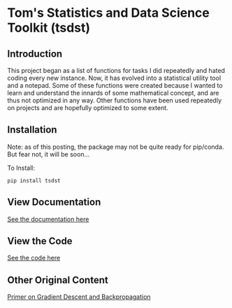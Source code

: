 # Tom's Statistics and Data Science Toolkit (tsdst)

## Introduction

This project began as a list of functions for tasks I did repeatedly and hated coding every new instance. Now, it has evolved into a statistical utility tool and a notepad. Some of these functions were created because I wanted to learn and understand the innards of some mathematical concept, and are thus not optimized in any way. Other functions have been used repeatedly on projects and are hopefully optimized to some extent.

## Installation

Note: as of this posting, the package may not be quite ready for pip/conda. But fear not, it will be soon...

To Install:

```{python}
pip install tsdst
```

## View Documentation

[See the documentation here](https://tomwerner5.github.io/tsdst/Descriptions.html)

## View the Code

[See the code here](https://github.com/tomwerner5/tsdst)

## Other Original Content

[Primer on Gradient Descent and Backpropagation](Gradient_Descent_and_Back_Propagation.html)
